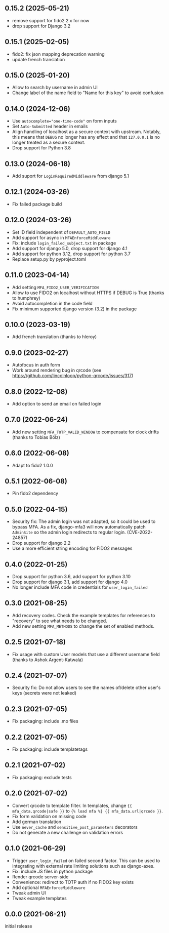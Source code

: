 0.15.2 (2025-05-21)
-------------------

-   remove support for fido2 2.x for now
-   drop support for Django 3.2


0.15.1 (2025-02-05)
-------------------

-   fido2: fix json mapping deprecation warning
-   update french translation


0.15.0 (2025-01-20)
-------------------

-   Allow to search by username in admin UI
-   Change label of the name field to "Name for this key" to avoid confusion


0.14.0 (2024-12-06)
-------------------

-   Use `autocomplete="one-time-code"` on form inputs
-   Set `Auto-Submitted` header in emails
-   Align handling of localhost as a secure context with upstream. Notably,
    this means that `DEBUG` no longer has any effect and that `127.0.0.1` is no
    longer treated as a secure context.
-   Drop support for Python 3.8


0.13.0 (2024-06-18)
-------------------

-   Add suport for `LoginRequiredMiddleware` from django 5.1


0.12.1 (2024-03-26)
-------------------

-   Fix failed package build


0.12.0 (2024-03-26)
-------------------

-   Set ID field independent of `DEFAULT_AUTO_FIELD`
-   Add support for async in `MFAEnforceMiddleware`
-   Fix: include `login_failed_subject.txt` in package
-   Add support for django 5.0, drop support for django 4.1
-   Add support for python 3.12, drop support for python 3.7
-   Replace setup.py by pyproject.toml


0.11.0 (2023-04-14)
-------------------

-   Add setting `MFA_FIDO2_USER_VERIFICATION`
-   Allow to use FIDO2 on localhost without HTTPS if DEBUG is True (thanks to
    humphrey)
-   Avoid autocompletion in the code field
-   Fix minimum supported django version (3.2) in the package


0.10.0 (2023-03-19)
-------------------

-   Add french translation (thanks to hleroy)


0.9.0 (2023-02-27)
------------------

-   Autofocus in auth form
-   Work around rendering bug in qrcode (see
    https://github.com/lincolnloop/python-qrcode/issues/317)


0.8.0 (2022-12-08)
------------------

-   Add option to send an email on failed login


0.7.0 (2022-06-24)
------------------

-   Add new setting `MFA_TOTP_VALID_WINDOW` to compensate for clock drifts
    (thanks to Tobias Bölz)


0.6.0 (2022-06-08)
------------------

-   Adapt to fido2 1.0.0


0.5.1 (2022-06-08)
------------------

-   Pin fido2 dependency


0.5.0 (2022-04-15)
------------------

-   Security fix: The admin login was not adapted, so it could be used to
    bypass MFA. As a fix, django-mfa3 will now automatically patch `AdminSite`
    so the admin login redirects to regular login. (CVE-2022-24857)
-   Drop support for django 2.2
-   Use a more efficient string encoding for FIDO2 messages


0.4.0 (2022-01-25)
------------------

-   Drop support for python 3.6, add support for python 3.10
-   Drop support for django 3.1, add support for django 4.0
-   No longer include MFA code in credentials for `user_login_failed`


0.3.0 (2021-08-25)
------------------

-   Add recovery codes. Check the example templates for references to
    "recovery" to see what needs to be changed.
-   Add new setting `MFA_METHODS` to change the set of enabled methods.


0.2.5 (2021-07-18)
------------------

-   Fix usage with custom User models that use a different username field
    (thanks to Ashok Argent-Katwala)


0.2.4 (2021-07-07)
------------------

-   Security fix: Do not allow users to see the names of/delete other user's
    keys (secrets were not leaked)


0.2.3 (2021-07-05)
------------------

-   Fix packaging: include .mo files


0.2.2 (2021-07-05)
------------------

-   Fix packaging: include templatetags


0.2.1 (2021-07-02)
------------------

-   Fix packaging: exclude tests


0.2.0 (2021-07-02)
------------------

-   Convert qrcode to template filter. In templates, change
    `{{ mfa_data.qrcode|safe }}` to `{% load mfa %} {{ mfa_data.url|qrcode }}`.
-   Fix form validation on missing code
-   Add german translation
-   Use `never_cache` and `sensitive_post_parameters` decorators
-   Do not generate a new challenge on validation errors


0.1.0 (2021-06-29)
------------------

-   Trigger `user_login_failed` on failed second factor. This can be used to
    integrating with external rate limiting solutions such as django-axes.
-   Fix: include JS files in python package
-   Render qrcode server-side
-   Convenience: redirect to TOTP auth if no FIDO2 key exists
-   Add optional `MFAEnforceMiddleware`
-   Tweak admin UI
-   Tweak example templates


0.0.0 (2021-06-21)
------------------

initial release
